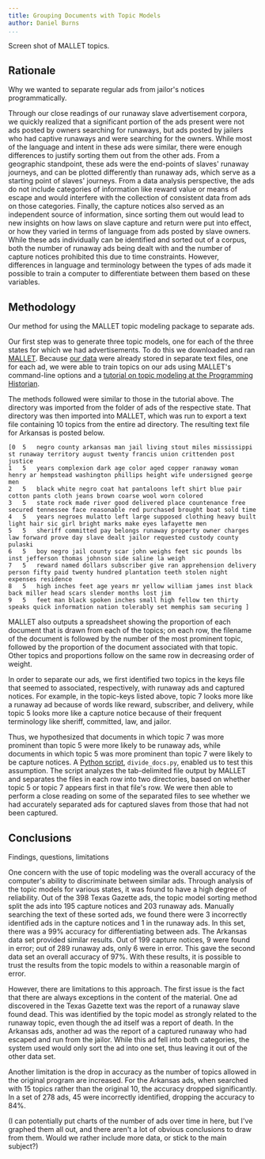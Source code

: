 ```yaml
---
title: Grouping Documents with Topic Models
author: Daniel Burns
...
```


Screen shot of MALLET topics.

## Rationale

Why we wanted to separate regular ads from jailor's notices programmatically. 

Through our close readings of our runaway slave advertisement corpora, we quickly realized that a significant portion of the ads present were not ads posted by owners searching for runaways, but ads posted by jailers who had captive runaways and were searching for the owners. While most of the language and intent in these ads were similar, there were enough differences to justify sorting them out from the other ads.  From a geographic standpoint, these ads were the end-points of slaves' runaway journeys, and can be plotted differently than runaway ads, which serve as a starting point of slaves' journeys.  From a data analysis perspective, the ads do not include categories of information like reward value or means of escape and would interfere with the collection of consistent data from ads on those categories.  Finally, the capture notices also served as an independent source of information, since sorting them out would lead to new insights on how laws on slave capture and return were put into effect, or how they varied in terms of language from ads posted by slave owners.
While these ads individually can be identified and sorted out of a corpus, both the number of runaway ads being dealt with and the number of capture notices prohibited this due to time constraints.  However, differences in language and terminology between the types of ads made it possible to train a computer to differentiate between them based on these variables.

## Methodology

Our method for using the MALLET topic modeling package to separate ads.

Our first step was to generate three topic models, one for each of the three states for which we had advertisements. To do this we downloaded and ran [MALLET](http://mallet.cs.umass.edu). Because [our data](index.html#our-data) were already stored in separate text files, one for each ad, we were able to train topics on our ads using MALLET's command-line options and a [tutorial on topic modeling at the Programming Historian](http://programminghistorian.org/lessons/topic-modeling-and-mallet).

The methods followed were similar to those in the tutorial above.  The directory was imported from the folder of ads of the respective state.  That directory was then imported into MALLET, which was run to export a text file containing 10 topics from the entire ad directory.  The resulting text file for Arkansas is posted below.

`````
[0	5	negro county arkansas man jail living stout miles mississippi st runaway territory august twenty francis union crittenden post justice 
1	5	years complexion dark age color aged copper ranaway woman henry ar hempstead washington phillips height wife undersigned george men 
2	5	black white negro coat hat pantaloons left shirt blue pair cotton pants cloth jeans brown coarse wool worn colored 
3	5	state rock made river good delivered place countenance free secured tennessee face reasonable red purchased brought boat sold time 
4	5	years negroes mulatto left large supposed clothing heavy built light hair sic girl bright marks make eyes lafayette men 
5	5	sheriff committed pay belongs runaway property owner charges law forward prove day slave dealt jailor requested custody county pulaski 
6	5	boy negro jail county scar john weighs feet sic pounds lbs inst jefferson thomas johnson side saline la weigh 
7	5	reward named dollars subscriber give ran apprehension delivery person fifty paid twenty hundred plantation teeth stolen night expenses residence 
8	5	high inches feet age years mr yellow william james inst black back miller head scars slender months lost jim 
9	5	feet man black spoken inches small high fellow ten thirty speaks quick information nation tolerably set memphis sam securing ]
`````
MALLET also outputs a spreadsheet showing the proportion of each document that is drawn from each of the topics; on each row, the filename of the document is followed by the number of the most prominent topic, followed by the proportion of the document associated with that topic. Other topics and proportions follow on the same row in decreasing order of weight.

In order to separate our ads, we first identified two topics in the keys file that seemed to associated, respectively, with runaway ads and captured notices. For example, in the topic-keys listed above, topic 7 looks more like a runaway ad because of words like reward, subscriber, and delivery, while topic 5 looks more like a capture notice because of their frequent terminology like sheriff, committed, law, and jailor.

Thus, we hypothesized that documents in which topic 7 was more prominent than topic 5 were more likely to be runaway ads, while documents in which topic 5 was more prominent than topic 7 were likely to be capture notices. A [Python script](https://github.com/ricedh/adparsers/blob/master/divide_docs.py), `divide_docs.py`, enabled us to test this assumption. The script analyzes the tab-delimited file output by MALLET and separates the files in each row into two directories, based on whether topic 5 or topic 7 appears first in that file's row. We were then able to perform a close reading on some of the separated files to see whether we had accurately separated ads for captured slaves from those that had not been captured.

## Conclusions

Findings, questions, limitations

One concern with the use of topic modeling was the overall accuracy of the computer's ability to discriminate between similar ads.  Through analysis of the topic models for various states, it was found to have a high degree of reliability.  Out of the 398 Texas Gazette ads, the topic model sorting method split the ads into 195 capture notices and 203 runaway ads.  Manually searching the text of these sorted ads, we found there were 3 incorrectly identified ads in the capture notices and 1 in the runaway ads.  In this set, there was a 99% accuracy for differentiating between ads.  The Arkansas data set provided similar results.  Out of 199 capture notices, 9 were found in error; out of 289 runaway ads, only 6 were in error.  This gave the second data set an overall accuracy of 97%.  With these results, it is possible to trust the results from the topic models to within a reasonable margin of error.

However, there are limitations to this approach.  The first issue is the fact that there are always exceptions in the content of the material.  One ad discovered in the Texas Gazette text was the report of a runaway slave found dead.  This was identified by the topic model as strongly related to the runaway topic, even though the ad itself was a report of death.  In the Arkansas ads, another ad was the report of a captured runaway who had escaped and run from the jailor.  While this ad fell into both categories, the system used would only sort the ad into one set, thus leaving it out of the other data set.

Another limitation is the drop in accuracy as the number of topics allowed in the original program are increased.  For the Arkansas ads, when searched with 15 topics rather than the original 10, the accuracy dropped significantly.  In a set of 278 ads, 45 were incorrectly identified, dropping the accuracy to 84%.

(I can potentially put charts of the number of ads over time in here, but I've graphed them all out, and there aren't a lot of obvious conclusions to draw from them.  Would we rather include more data, or stick to the main subject?)
